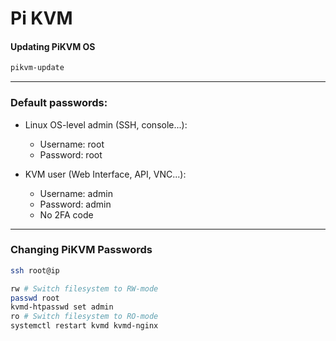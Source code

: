 # Pi KVM

#### Updating PiKVM OS

```bash
pikvm-update
```

---

### Default passwords:

- Linux OS-level admin (SSH, console...):

  - Username: root
  - Password: root

- KVM user (Web Interface, API, VNC...):
  - Username: admin
  - Password: admin
  - No 2FA code

---

### Changing PiKVM Passwords

```bash
ssh root@ip

rw # Switch filesystem to RW-mode
passwd root
kvmd-htpasswd set admin
ro # Switch filesystem to RO-mode
systemctl restart kvmd kvmd-nginx
```
